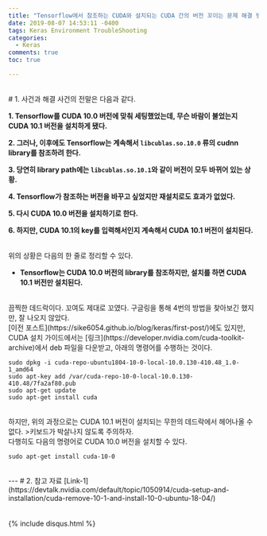 ```yaml
---
title: "Tensorflow에서 참조하는 CUDA와 설치되는 CUDA 간의 버전 꼬이는 문제 해결 방법."
date: 2019-08-07 14:53:11 -0400
tags: Keras Environment TroubleShooting
categories:
  - Keras
comments: true
toc: true

---
```


<br/>
# 1. 사건과 해결
사건의 전말은 다음과 같다.

**1. Tensorflow를 CUDA 10.0 버전에 맞춰 세팅했었는데, 무슨 바람이 불었는지 CUDA 10.1 버전을 설치하게 됐다.**

**2. 그러나, 이후에도 Tensorflow는 계속해서 `libcublas.so.10.0` 류의 cudnn library를 참조하려 한다.**

**3. 당연히 library path에는 `libcublas.so.10.1`와 같이 버전이 모두 바뀌어 있는 상황.**

**4. Tensorflow가 참조하는 버전을 바꾸고 싶었지만 재설치로도 효과가 없었다.**

**5. 다시 CUDA 10.0 버전을 설치하기로 한다.**

**6. 하지만, CUDA 10.1의 key를 입력해서인지 계속해서 CUDA 10.1 버전이 설치된다.**

<br/>
위의 상황은 다음의 한 줄로 정리할 수 있다.

- **Tensorflow는 CUDA 10.0 버전의 library를 참조하지만, 설치를 하면 CUDA 10.1 버전만 설치된다.**

<br/>
끔찍한 데드락이다. 꼬여도 제대로 꼬였다. 구글링을 통해 4번의 방법을 찾아보긴 했지만, 잘 나오지 않았다.

<br/>
[이전 포스트](https://sike6054.github.io/blog/keras/first-post/)에도 있지만, CUDA 설치 가이드에서는 [링크](https://developer.nvidia.com/cuda-toolkit-archive)에서 deb 파일을 다운받고, 아래의 명령어를 수행하는 것이다.

`sudo dpkg -i cuda-repo-ubuntu1804-10-0-local-10.0.130-410.48_1.0-1_amd64`
<br/>`sudo apt-key add /var/cuda-repo-10-0-local-10.0.130-410.48/7fa2af80.pub`
<br/>`sudo apt-get update`
<br/>`sudo apt-get install cuda`

<br/>
하지만, 위의 과정으로는 CUDA 10.1 버전이 설치되는 무한의 데드락에서 헤어나올 수 없다.
>키보드가 박살나지 않도록 주의하자.

<br/>
다행히도 다음의 명령어로 CUDA 10.0 버전을 설치할 수 있다.

`sudo apt-get install cuda-10-0`

<br/>
---
# 2. 참고 자료
[Link-1](https://devtalk.nvidia.com/default/topic/1050914/cuda-setup-and-installation/cuda-remove-10-1-and-install-10-0-ubuntu-18-04/)<br/>

<br/>
<br/>
{% include disqus.html %}

